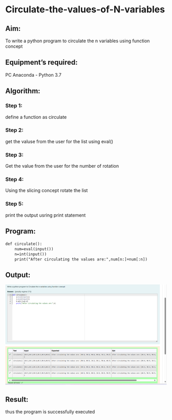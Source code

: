 # Circulate-the-values-of-N-variables
## Aim:
To write a python program to circulate the n variables using function concept
## Equipment’s required:
PC
Anaconda - Python 3.7
## Algorithm: 
### Step 1:
define a function as circulate
### Step 2: 
get the valuse from the user for the list using eval()
### Step 3: 
Get the value from the user for the number of rotation
### Step 4: 
Using the slicing concept rotate the list

### Step 5: 
print the output usring print statement
## Program:
```
def circulate():
    num=eval(input())
    n=int(input())
    print("After circulating the values are:",num[n:]+num[:n])
```
## Output:
![alt text](<Screenshot 2024-04-09 125653.png>)

## Result:
thus the program is successfully executed
